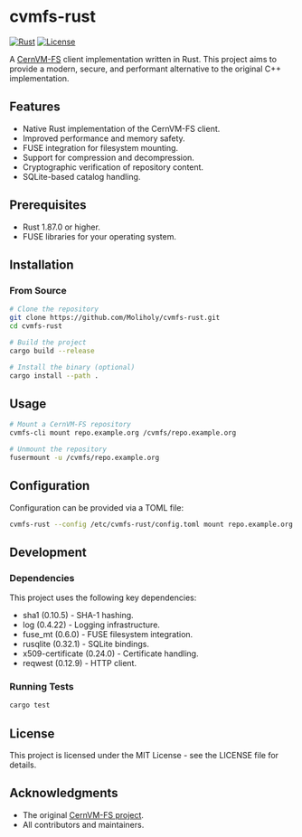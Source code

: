 # cvmfs-rust

[![Rust](https://img.shields.io/badge/rust-1.87.0%2B-orange.svg)](https://www.rust-lang.org/)
[![License](https://img.shields.io/badge/license-MIT-blue.svg)](LICENSE)

A [CernVM-FS](https://github.com/cvmfs/cvmfs) client implementation written in Rust. This project aims to provide a
modern, secure, and performant alternative to the original C++ implementation.

## Features

- Native Rust implementation of the CernVM-FS client.
- Improved performance and memory safety.
- FUSE integration for filesystem mounting.
- Support for compression and decompression.
- Cryptographic verification of repository content.
- SQLite-based catalog handling.

## Prerequisites

- Rust 1.87.0 or higher.
- FUSE libraries for your operating system.

## Installation

### From Source

```bash
# Clone the repository
git clone https://github.com/Moliholy/cvmfs-rust.git
cd cvmfs-rust

# Build the project
cargo build --release

# Install the binary (optional)
cargo install --path .
```

## Usage

```bash
# Mount a CernVM-FS repository
cvmfs-cli mount repo.example.org /cvmfs/repo.example.org

# Unmount the repository
fusermount -u /cvmfs/repo.example.org
```

## Configuration

Configuration can be provided via a TOML file:

```bash
cvmfs-rust --config /etc/cvmfs-rust/config.toml mount repo.example.org /cvmfs/repo.example.org
```

## Development

### Dependencies

This project uses the following key dependencies:

- sha1 (0.10.5) - SHA-1 hashing.
- log (0.4.22) - Logging infrastructure.
- fuse_mt (0.6.0) - FUSE filesystem integration.
- rusqlite (0.32.1) - SQLite bindings.
- x509-certificate (0.24.0) - Certificate handling.
- reqwest (0.12.9) - HTTP client.

### Running Tests

```bash
cargo test
```

## License

This project is licensed under the MIT License - see the LICENSE file for details.

## Acknowledgments

- The original [CernVM-FS project](https://github.com/cvmfs/cvmfs).
- All contributors and maintainers.
